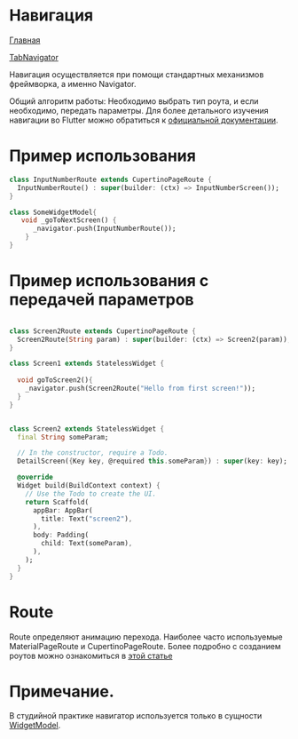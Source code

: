 # Навигация

[Главная](../main.md)

[TabNavigator](tabnavigator.md)

Навигация осуществляется при помощи стандартных механизмов фреймворка, а именно Navigator.

Общий алгоритм работы:
Необходимо  выбрать тип роута, и если необходимо, передать параметры.
Для более детального изучения навигации во Flutter можно обратиться к [официальной документации](https://flutter.dev/docs/cookbook/navigation).

# Пример использования

```dart
class InputNumberRoute extends CupertinoPageRoute {
  InputNumberRoute() : super(builder: (ctx) => InputNumberScreen());
}

class SomeWidgetModel{
   void _goToNextScreen() {
      _navigator.push(InputNumberRoute());
    }
}
```

# Пример использования с передачей параметров

```dart

class Screen2Route extends CupertinoPageRoute {
  Screen2Route(String param) : super(builder: (ctx) => Screen2(param));
}

class Screen1 extends StatelessWidget {
  
  void goToScreen2(){
    _navigator.push(Screen2Route("Hello from first screen!"));
  }
}


class Screen2 extends StatelessWidget {
  final String someParam;

  // In the constructor, require a Todo.
  DetailScreen({Key key, @required this.someParam}) : super(key: key);

  @override
  Widget build(BuildContext context) {
    // Use the Todo to create the UI.
    return Scaffold(
      appBar: AppBar(
        title: Text("screen2"),
      ),
      body: Padding(
        child: Text(someParam),
      ),
    );
  }
}
```

# Route

Route определяют анимацию перехода.
Наиболее часто используемые MaterialPageRoute и CupertinoPageRoute.
Более подробно с созданием роутов можно ознакомиться в [этой статье][route_link]

# Примечание.
 
В студийной практике навигатор используется только в сущности [WidgetModel](../ui/widget_model.md).

[route_link]:https://medium.com/@agungsurya/create-custom-router-transition-in-flutter-using-pageroutebuilder-73a1a9c4a171
